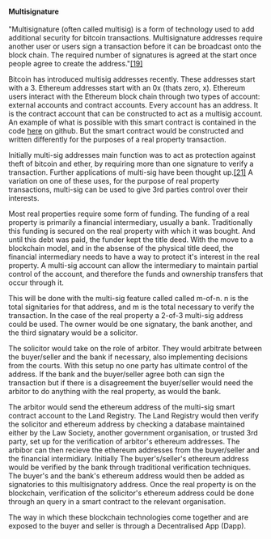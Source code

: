 #### Multisignature

 "Multisignature (often called multisig) is a form of technology used to add additional security for bitcoin transactions. Multisignature addresses require another user or users sign a transaction before it can be broadcast onto the block chain. The required number of signatures is agreed at the start once people agree to create the address."[[19]](14-references.md)

 Bitcoin has introduced multisig addresses recently. These addresses start with a 3. Ethereum addresses start with an 0x (thats zero, x). Ethereum users interact with the Ethereum block chain through two types of account: external accounts and contract accounts. Every account has an address. It is the contract account that can be constructed to act as a multisig account. An example of what is possible with this smart contract is contained in the code [here](14-references.md) on github. But the smart contract would be constructed and written differently for the purposes of a real property transaction.

 Initially multi-sig addresses main function was to act as protection against theft of bitcoin and ether, by requiring more than one signature to verify a transaction. Further applications of multi-sig have been thought up.[[21]](14-references.md) A variation on one of these uses, for the purpose of real property transactions, multi-sig can be used to give 3rd parties control over their interests.

 Most real properties require some form of funding. The funding of a real property is primarily a financial intermediary, usually a bank. Traditionally this funding is secured on the real property with which it was bought. And until this debt was paid, the funder kept the title deed. With the move to a blockchain model, and in the absense of the physical title deed, the financial intermediary needs to have a way to protect it's interest in the real property. A multi-sig account can allow the intermediary to maintain partial control of the account, and therefore the funds and ownership transfers that occur through it.

 This will be done with the multi-sig feature called called m-of-n. n is the total signitaries for that address, and m is the total necessary to verify the transaction. In the case of the real property a 2-of-3 multi-sig address could be used. The owner would be one signatary, the bank another, and the third signatary would be a solicitor.

 The solicitor would take on the role of arbitor. They would arbitrate between the buyer/seller and the bank if necessary, also implementing decisions from the courts. With this setup no one party has ultimate control of the address. If the bank and the buyer/seller agree both can sign the transaction but if there is a disagreement the buyer/seller would need the arbitor to do anything with the real property, as would the bank.

 The arbitor would send the ethereum address of the multi-sig smart contract account to the Land Registry. The Land Registry would then verify the solicitor and ethereum address by checking a database maintained either by the Law Society, another government organisation, or trusted 3rd party, set up for the verification of arbitor's ethereum addresses. The arbibor can then recieve the ethereum addresses from the buyer/seller and the financial intermidiary. Initially The buyer's/seller's ethereum address would be verified by the bank through traditional verification techniques. The buyer's and the bank's ethereum address would then be added as signatories to this multisignatory address. Once the real property is on the blockchain, verification of the solicitor's ethereum address could be done through an query in a smart contract to the relevant organisation.

 The way in which these blockchain technologies come together and are exposed to the buyer and seller is through a Decentralised App (Dapp).

 